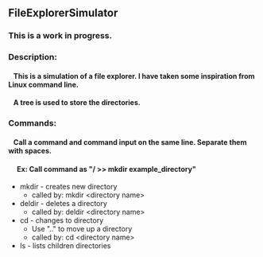 ## FileExplorerSimulator
### This is a work in progress.

### Description:
#### &ensp; This is a simulation of a file explorer. I have taken some inspiration from Linux command line.
#### &ensp; A tree is used to store the directories.

### Commands:
#### &ensp; Call a command and command input on the same line. Separate them with spaces.
#### &ensp;&ensp; Ex: Call command as "/ >> mkdir example_directory"
* mkdir - creates new directory
  * called by: mkdir \<directory name>
* deldir - deletes a directory
  * called by: deldir \<directory name>
* cd - changes to directory
  * Use ".." to move up a directory
  * called by: cd \<directory name>
* ls - lists children directories
